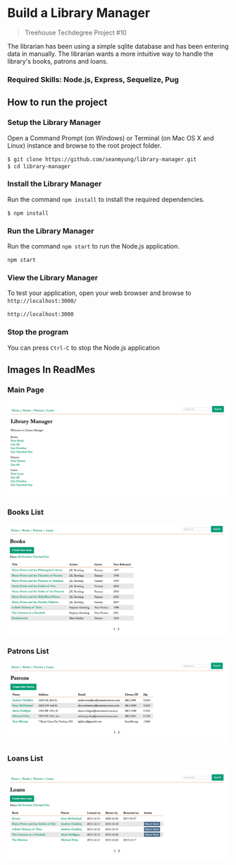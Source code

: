 # Build a Library Manager 
>Treehouse Techdegree Project #10

The librarian has been using a simple sqlite database and has been entering data in manually. The librarian wants a more intuitive way to handle the library's books, patrons and loans.

### Required Skills: Node.js, Express, Sequelize, Pug 

## How to run the project
### Setup the Library Manager 
Open a Command Prompt (on Windows) or Terminal (on Mac OS X and Linux) instance and browse to the root project folder.
```
$ git clone https://github.com/seanmyung/library-manager.git
$ cd library-manager
```
### Install the Library Manager
Run the command `npm install` to install the required dependencies.
```
$ npm install 
```
### Run the Library Manager 
Run the command `npm start` to run the Node.js application.
```
npm start
```
### View the Library Manager 
To test your application, open your web browser and browse to `http://localhost:3000/`
```
http://localhost:3000
```
### Stop the program 
You can press `Ctrl-C` to stop the Node.js application 

## Images In ReadMes
### Main Page
![](mock/images/Screen%20Shot2.png)
### Books List
![](mock/images/Screen%20Shot1.png)
### Patrons List
![](mock/images/Screen%20Shot3.png)
### Loans List
![](mock/images/Screen%20Shot4.png)
